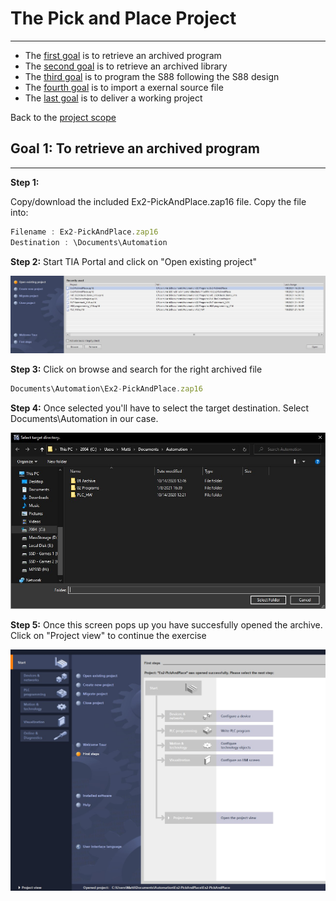 # The Pick and Place Project
_____________________________________
-   The [first goal](../Ex02/Subchapter04_1.md) is to retrieve an archived program
-   The [second goal](../Ex02/Subchapter04_2.md) is to retrieve an archived library
-   The [third goal](../Ex02/Subchapter04_3.md) is to program the S88 following the S88 design
-   The [fourth goal](../Ex02/Subchapter04_4.md) is to import a exernal source file
-   The [last goal](../Ex02/Subchapter04_5.md) is to deliver a working project

Back to the [project scope](../Ex02/Subchapter04.md)

## Goal 1: To retrieve an archived program
_____________________________________

**Step 1:**

Copy/download the included Ex2-PickAndPlace.zap16 file. Copy the file into:
```javascript
Filename : Ex2-PickAndPlace.zap16
Destination : \Documents\Automation
```

**Step 2:** Start TIA Portal and click on "Open existing project" <p>
![FactoryIO scene](../Ex02/Images/TiaPortalProjectOpen.jpg)

**Step 3:** Click on browse and search for the right archived file
```javascript
Documents\Automation\Ex2-PickAndPlace.zap16
```
**Step 4:** Once selected you'll have to select the target destination. Select Documents\Automation in our case. <p>
![Project succesfully opened](../Ex02/Images/FileBrowser.jpg)

**Step 5:** Once this screen pops up you have succesfully opened the archive. Click on "Project view" to continue the exercise <p>
![Project succesfully opened](../Ex02/Images/TiaPortalProjectView.jpg)

